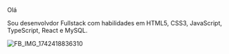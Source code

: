 Olá

Sou desenvolvdor Fullstack com  habilidades em HTML5, CSS3, JavaScript, TypeScript, React e MySQL.

![FB_IMG_1742418836310](https://github.com/user-attachments/assets/121069a3-5c6e-41ee-a446-ce192bbf9f94)
